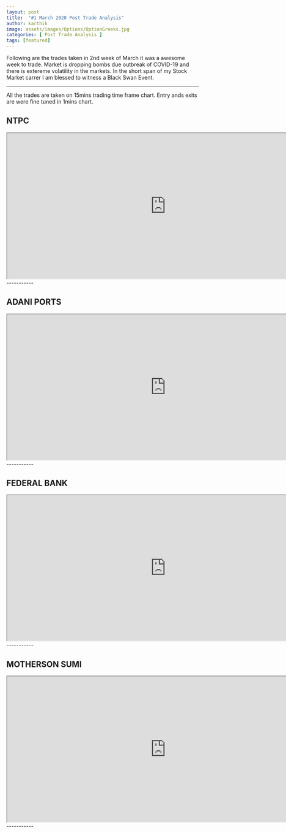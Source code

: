 ```yaml
---
layout: post
title:  "#1 March 2020 Post Trade Analysis"
author: karthik
image: assets/images/Options/OptionGreeks.jpg
categories: [ Post Trade Analysis ]
tags: [featured]
---
```


Following are the trades taken in 2nd week of March it was a awesome week to trade. Market is dropping bombs due outbreak of COVID-19 and there is extereme volatility in the markets. In the short span of my Stock Market carrer I am blessed to witness a Black Swan Event.

-----------------

All the trades are taken on 15mins trading time frame chart. Entry ands exits are were fine tuned in 1mins chart.

NTPC
-----------
<iframe src="https://drive.google.com/file/d/1ug_bwycNHK0bV-rtvri3pd5eZ-WEJdWm/preview" width="830" height="380"></iframe>
-----------

ADANI PORTS
-----------
<iframe src="https://drive.google.com/file/d/1b62cZ6YxCd-B-ELDwDDBvrdKOqFNlunM/preview" width="830" height="380"></iframe>
-----------

FEDERAL BANK
-----------
<iframe src="https://drive.google.com/file/d/1ArsAMarifD1ppq9OcywDPR1kASu910MQ/preview" width="830" height="380"></iframe>
-----------

MOTHERSON SUMI
-----------
<iframe src="https://drive.google.com/file/d/1tLkXevqut22vABedeo-dp-1-a3Zei7WL/preview" width="830" height="380"></iframe>
-----------



